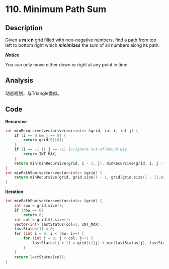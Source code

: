 # 110. Minimum Path Sum

## Description

Given a **m x n** grid filled with non-negative numbers, find a path from top left to bottom right which ***minimizes*** the sum of all numbers along its path.

***Notice***

You can only move either down or right at any point in time.

## Analysis

动态规划，与Triangle类似。

## Code

**Recursive**

```c++
int minRecursive(vector<vector<int>> &grid, int i, int j) {
	if (i == 0 && j == 0) {
		return grid[0][0];
	}
	if (i == -1 || j == -1) {//ignore out-of-bound way
		return INT_MAX;
	}
	return min(minRecursive(grid, i - 1, j), minRecursive(grid, i, j - 1)) + grid[i][j];
}
int minPathSum(vector<vector<int>> &grid) {
	return minRecursive(grid, grid.size() - 1, grid[grid.size() - 1].size() - 1);
}
```

**Iteration**

```c++
int minPathSum(vector<vector<int>> &grid) {
	int row = grid.size();
	if (row == 0)
		return 0;
	int col = grid[0].size();
	vector<int> lastStatus(col+1, INT_MAX);
	lastStatus[1] = 0;
	for (int i = 0; i < row; i++) {
		for (int j = 0; j < col; j++) {
			lastStatus[j + 1] = grid[i][j] + min(lastStatus[j], lastStatus[j + 1]);
		}
	}
	return lastStatus[col];
}
```

